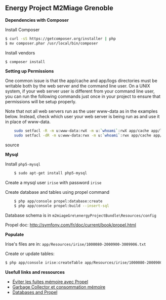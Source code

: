 Energy Project M2Miage Grenoble
------

**Dependencies with Composer**

Install Composer

```bash
$ curl -sS https://getcomposer.org/installer | php
$ mv composer.phar /usr/local/bin/composer
```

Install vendors

```bash
$ composer install
```


**Setting up Permissions**

One common issue is that the app/cache and app/logs directories must be writable both by the web server and the command line user. On a UNIX system, if your web server user is different from your command line user, you can run the following commands just once in your project to ensure that permissions will be setup properly.

Note that not all web servers run as the user www-data as in the examples below. Instead, check which user your web server is being run as and use it in place of www-data.
```bash
    sudo setfacl -R -m u:www-data:rwX -m u:`whoami`:rwX app/cache app/logs
    sudo setfacl -dR -m u:www-data:rwx -m u:`whoami`:rwx app/cache app/logs
```

source

**Mysql**

Install `php5-mysql`
```bash
    $ sudo apt-get install php5-mysql
```

Create a mysql user `irise` with password `irise`

Create database and tables using propel command
```bash
    $ php app/console propel:database:create
    $ php app/console propel:build --insert-sql
```

Database schema is in `m2miageGre\energyProjectBundle\Resources/config`

Propel doc: http://symfony.com/fr/doc/current/book/propel.html

**Populate**

Irise's files are in: `app/Resources/irise/1000080-2000900-3009906.txt`

Create or update tables:

```bash
$ php app/console irise:createTable app/Resources/irise/1000080-2000900-3009906.txt
```

**Usefull links and ressources**

- [Éviter les fuites mémoire avec Propel](http://www.pmsipilot.org/2012/01/13/eviter-les-fuites-memoire-avec-propel/)
- [Garbage Collector et consommation mémoire](http://blog.pascal-martin.fr/post/php-5.3-garbage-collector-vs-consommation-memoire)
- [Databases and Propel](http://symfony.com/doc/current/book/propel.html)
